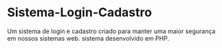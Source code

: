 # Sistema-Login-Cadastro
Um sistema de login e cadastro criado para manter uma maior segurança em nossos sistemas web.
sistema desenvolvido em PHP.
